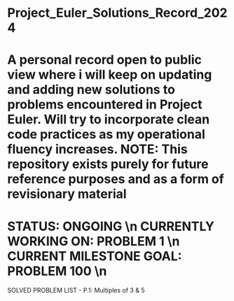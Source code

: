# Project_Euler_Solutions_Record_2024
A personal record open to public view where i will keep on updating and adding new solutions to problems encountered in Project Euler. Will try to incorporate clean code practices as my operational fluency increases. **NOTE: This repository exists purely for future reference purposes and as a form of revisionary material**
===============================================================================================================================================================
STATUS: ONGOING \n
CURRENTLY WORKING ON: PROBLEM 1 \n
CURRENT MILESTONE GOAL: PROBLEM 100 \n
===============================================================================================================================================================
SOLVED PROBLEM LIST -
P.1: Multiples of 3 & 5
